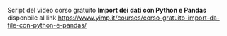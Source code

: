 Script del video corso gratuito <b>Import dei dati con Python e Pandas</b> disponbile al link https://www.yimp.it/courses/corso-gratuito-import-da-file-con-python-e-pandas/ 
